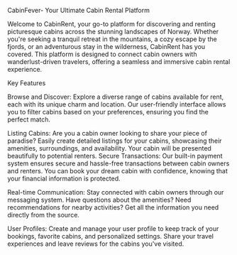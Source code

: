 CabinFever- Your Ultimate Cabin Rental Platform

Welcome to CabinRent, your go-to platform for discovering and renting picturesque cabins across the stunning landscapes of Norway. Whether you're seeking a tranquil retreat in the mountains, a cozy escape by the fjords, or an adventurous stay in the wilderness, CabinRent has you covered. This platform is designed to connect cabin owners with wanderlust-driven travelers, offering a seamless and immersive cabin rental experience.

Key Features

Browse and Discover: Explore a diverse range of cabins available for rent, each with its unique charm and location. Our user-friendly interface allows you to filter cabins based on your preferences, ensuring you find the perfect match.

Listing Cabins: Are you a cabin owner looking to share your piece of paradise? Easily create detailed listings for your cabins, showcasing their amenities, surroundings, and availability. Your cabin will be presented beautifully to potential renters.
Secure Transactions: Our built-in payment system ensures secure and hassle-free transactions between cabin owners and renters. You can book your dream cabin with confidence, knowing that your financial information is protected.

Real-time Communication: Stay connected with cabin owners through our messaging system. Have questions about the amenities? Need recommendations for nearby activities? Get all the information you need directly from the source.

User Profiles: Create and manage your user profile to keep track of your bookings, favorite cabins, and personalized settings. Share your travel experiences and leave reviews for the cabins you've visited.
